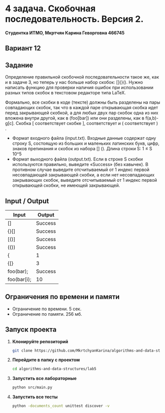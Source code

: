 # 4 задача. Скобочная последовательность. Версия 2.
**Студентка ИТМО,  Мкртчян Карина Геворговна  466745**  

## Вариант 12

## Задание 
Определение правильной скобочной последовательности такое же, как и в
задаче 3, но теперь у нас больше набор скобок: []{}().
Нужно написать функцию для проверки наличия ошибок при использовании
разных типов скобок в текстовом редакторе типа LaTeX.

Формально, все скобки в коде (тексте) должны быть разделены на пары совпадающих скобок, так что в каждой паре открывающая скобка идет перед закрывающей скобкой, а для любых двух пар скобок одна из них вложена внутри другой,
как в (foo[bar]) или они разделены, как в f(a,b)-g[c]. Скобка [ соответствует
скобке ], соответствует и ( соответствует ) .
- Формат входного файла (input.txt). Входные данные содержат одну строку S, состоящую из больших и маленьких латинских букв, цифр, знаков
препинания и скобок из набора [] (). Длина строки S: 1 ≤ S 10^5
- Формат выходного файла (output.txt). Если в строке S скобки используются правильно, выведите «Success» (без кавычек). В противном случае
выведите отсчитываемый от 1 индекс первой несовпадающей закрывающей
скобки, а если нет несовпадающих закрывающих скобок, выведите отсчитываемый от 1 индекс первой открывающей скобки, не имеющей закрывающей.

## Input / Output 

| Input        | Output  |
|--------------|---------|
| []           | Success |
| {}[]         | Success |
| [()]         | Success |
| (())         | Success |
| {            | 1       |
| {[}          | 3       |
| foo(bar);    | Success |
| foo(bar[i);  | 10      |



## Ограничения по времени и памяти

- Ограничение по времени. 5 сек.
- Ограничение по памяти. 256 мб.


## Запуск проекта
1. **Клонируйте репозиторий**
   ```bash
   git clone https://github.com/MkrtchyanKarina/algorithms-and-data-structures.git
   ```
2. **Перейдите в папку с проектом**
   ```bash
   cd algorithms-and-data-structures/lab5
   ```
3. **Запустить все лабораторные**
    ```bash
   python src/main.py
   ```
4. **Запустить все тесты**
    ```bash
   python -documents_count unittest discover -v
   ```